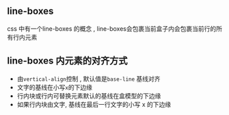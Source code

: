## line-boxes
css 中有一个line-boxes 的概念 , line-boxes会包裹当前盒子内会包裹当前行的所有行内元素

## line-boxes 内元素的对齐方式

- 由`vertical-align`控制 , 默认值是`base-line` 基线对齐
- 文字的基线在小写`x`的下边缘
- 行内块或行内可替换元素默认的基线在盒模型的下边缘
- 如果行内块由文字, 基线在最后一行文字的小写 x 的下边缘
